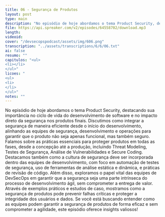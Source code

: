 ```yaml
---
title: 06 - Segurança de Produtos
layout: post
type: main
description: "No episódio de hoje abordamos o tema Product Security, destacando sua importância no ciclo de vida do desenvolvimento de software e no impacto direto da segurança nos produtos finais. Discutimos como integrar a segurança de maneira eficiente desde o início do desenvolvimento, alinhando as equipes de segurança, desenvolvimento e operações para garantir que o produto não seja apenas funcional, mas também seguro. Falamos sobre as práticas essenciais para proteger produtos em todas as fases, desde a concepção até a produção, incluindo Threat Modeling, Testes de Segurança, Análise de Vulnerabilidades e Secure Coding. Destacamos também como a cultura de segurança deve ser incorporada dentro das equipes de desenvolvimento, com foco em automação de testes de segurança, uso de ferramentas de análise estática e dinâmica, e práticas de revisão de código. Além disso, exploramos o papel vital das equipes de DevSecOps em garantir que a segurança seja uma parte intrínseca do processo de desenvolvimento ágil, sem comprometer a entrega de valor. Através de exemplos práticos e estudos de caso, mostramos como a segurança de produtos pode prevenir falhas críticas e proteger a integridade dos usuários e dados. Se você está buscando entender como as equipes podem garantir a segurança de produtos de forma eficaz e sem comprometer a agilidade, este episódio oferece insights valiosos!"
file: https://api.spreaker.com/v2/episodes/64558702/download.mp3
length: 
videoid: 
cover: "/devsecopspodcast/assets/img/606.png"
transcription: "../assets/transcriptions/6/6/06.txt"
ai: false
resumo: ""
capitulos: "<ul>
<li></li>
</ul>"
licoes: "
<ul>
<li>
</li>
</ul>"
notes: ""
---
```


No episódio de hoje abordamos o tema Product Security, destacando sua importância no ciclo de vida do desenvolvimento de software e no impacto direto da segurança nos produtos finais. Discutimos como integrar a segurança de maneira eficiente desde o início do desenvolvimento, alinhando as equipes de segurança, desenvolvimento e operações para garantir que o produto não seja apenas funcional, mas também seguro. Falamos sobre as práticas essenciais para proteger produtos em todas as fases, desde a concepção até a produção, incluindo Threat Modeling, Testes de Segurança, Análise de Vulnerabilidades e Secure Coding. Destacamos também como a cultura de segurança deve ser incorporada dentro das equipes de desenvolvimento, com foco em automação de testes de segurança, uso de ferramentas de análise estática e dinâmica, e práticas de revisão de código. Além disso, exploramos o papel vital das equipes de DevSecOps em garantir que a segurança seja uma parte intrínseca do processo de desenvolvimento ágil, sem comprometer a entrega de valor. Através de exemplos práticos e estudos de caso, mostramos como a segurança de produtos pode prevenir falhas críticas e proteger a integridade dos usuários e dados. Se você está buscando entender como as equipes podem garantir a segurança de produtos de forma eficaz e sem comprometer a agilidade, este episódio oferece insights valiosos!
